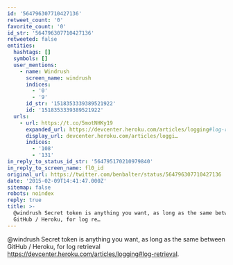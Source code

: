 ```yaml
---
id: '564796307710427136'
retweet_count: '0'
favorite_count: '0'
id_str: '564796307710427136'
retweeted: false
entities:
  hashtags: []
  symbols: []
  user_mentions:
    - name: Windrush
      screen_name: windrush
      indices:
        - '0'
        - '9'
      id_str: '1518353339389521922'
      id: '1518353339389521922'
  urls:
    - url: https://t.co/5motNHKy19
      expanded_url: https://devcenter.heroku.com/articles/logging#log-retrieval
      display_url: devcenter.heroku.com/articles/loggi…
      indices:
        - '108'
        - '131'
in_reply_to_status_id_str: '564795170210979840'
in_reply_to_screen_name: fl0_id
original_url: https://twitter.com/benbalter/status/564796307710427136
date: '2015-02-09T14:41:47.000Z'
sitemap: false
robots: noindex
reply: true
title: >-
  @windrush Secret token is anything you want, as long as the same between
  GitHub / Heroku, for log re…
---
```


@windrush Secret token is anything you want, as long as the same between GitHub / Heroku, for log retrieval https://devcenter.heroku.com/articles/logging#log-retrieval.